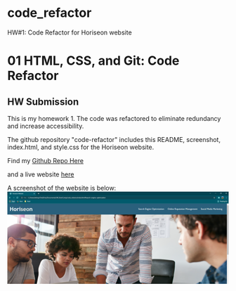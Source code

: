 # code_refactor
HW#1: Code Refactor for Horiseon website
# 01 HTML, CSS, and Git: Code Refactor

## HW Submission

This is my homework 1.  The code was refactored to eliminate redundancy and increase accessibility.

The github repository "code-refactor" includes this README, screenshot, index.html, and style.css for the Horiseon website.

Find my [Github Repo Here](https://github.com/wkropat/code_refactor)

and a live website [here](https://wkropat.github.io/code_refactor/)

A screenshot of the website is below:
![The Horiseon webpage includes a navigation bar, a header image, and cards with text and images at the bottom of the page.](./assets/images/screenshot.png)